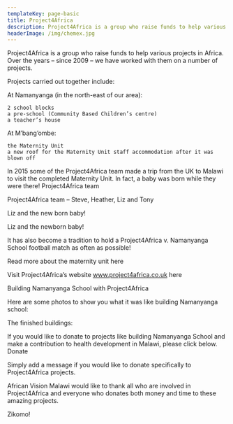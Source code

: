 ```yaml
---
templateKey: page-basic
title: Project4Africa
description: Project4Africa is a group who raise funds to help various projects in Africa.
headerImage: /img/chemex.jpg
---
```


Project4Africa is a group who raise funds to help various projects in Africa. Over the years – since 2009 – we have worked with them on a number of projects.

Projects carried out together include:

At Namanyanga (in the north-east of our area):

    2 school blocks
    a pre-school (Community Based Children’s centre)
    a teacher’s house

At M’bang’ombe:

    the Maternity Unit
    a new roof for the Maternity Unit staff accommodation after it was blown off

In 2015 some of the Project4Africa team made a trip from the UK to Malawi to visit the completed Maternity Unit. In fact, a baby was born while they were there!
Project4Africa team

Project4Africa team – Steve, Heather, Liz and Tony

Liz and the new born baby!

Liz and the newborn baby!

It has also become a tradition to hold a Project4Africa v. Namanyanga School football match as often as possible!

Read more about the maternity unit here

Visit Project4Africa’s website www.project4africa.co.uk here

Building Namanyanga School with Project4Africa

Here are some photos to show you what it was like building Namanyanga school:

The finished buildings:

If you would like to donate to projects like building Namanyanga School and make a contribution to health development in Malawi, please click below.
Donate

Simply add a message if you would like to donate specifically to Project4Africa projects.

African Vision Malawi would like to thank all who are involved in Project4Africa and everyone who donates both money and time to these amazing projects.

Zikomo!
